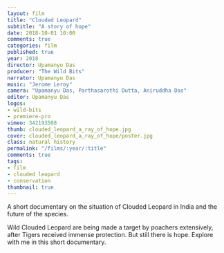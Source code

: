 ```yaml
---
layout: film
title: "Clouded Leopard"
subtitle: "A story of hope"
date: 2018-10-01 10:00
comments: true
categories: film
published: true
year: 2018
director: Upamanyu Das
producer: "The Wild Bits"
narrator: Upamanyu Das
music: "Jerome Leroy"
camera: "Upamanyu Das, Parthasarothi Dutta, Aniruddha Das"
editor: Upamanyu Das
logos:
- wild-bits
- premiere-pro
vimeo: 342193508
thumb: clouded_leopard_a_ray_of_hope.jpg
cover: clouded_leopard_a_ray_of_hope/poster.jpg
class: natural history
permalink: "/films/:year/:title"
comments: true
tags:
- film
- clouded leopard
- conservation
thumbnail: true
---
```


A short documentary on the situation of Clouded Leopard in India and the future of the species.

Wild Clouded Leopard are being made a target by poachers extensively, after Tigers received immense protection. But still there is hope. Explore with me in this short documentary.
